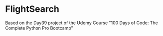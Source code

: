 # FlightSearch
Based on the Day39 project of the Udemy Course "100 Days of Code: The Complete Python Pro Bootcamp"
